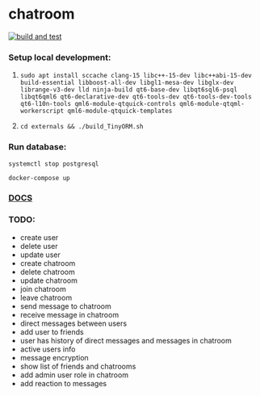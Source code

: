 # chatroom

[![build and test](https://github.com/momentum-devs/chatroom/actions/workflows/cmake.yml/badge.svg?branch=main)](https://github.com/momentum-devs/chatroom/actions/workflows/cmake.yml?query=branch%3Amain)

### Setup local development:

1. ```sudo apt install sccache clang-15 libc++-15-dev libc++abi-15-dev build-essential libboost-all-dev libgl1-mesa-dev libglx-dev librange-v3-dev lld ninja-build qt6-base-dev libqt6sql6-psql libqt6qml6 qt6-declarative-dev qt6-tools-dev qt6-tools-dev-tools qt6-l10n-tools qml6-module-qtquick-controls qml6-module-qtqml-workerscript qml6-module-qtquick-templates```

2. ```cd externals && ./build_TinyORM.sh```

### Run database:

```systemctl stop postgresql```

```docker-compose up```

### [DOCS](docs/README.md)

### TODO:

* create user
* delete user
* update user
* create chatroom
* delete chatroom
* update chatroom
* join chatroom
* leave chatroom
* send message to chatroom
* receive message in chatroom
* direct messages between users
* add user to friends
* user has history of direct messages and messages in chatroom
* active users info
* message encryption
* show list of friends and chatrooms
* add admin user role in chatroom
* add reaction to messages
